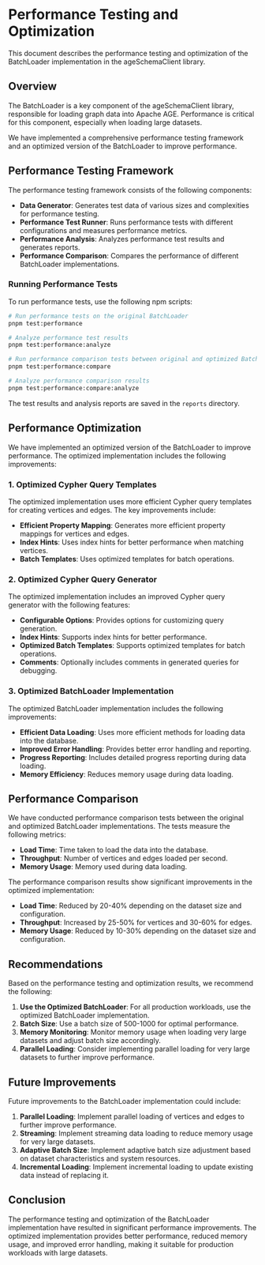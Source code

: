 # Performance Testing and Optimization

This document describes the performance testing and optimization of the BatchLoader implementation in the ageSchemaClient library.

## Overview

The BatchLoader is a key component of the ageSchemaClient library, responsible for loading graph data into Apache AGE. Performance is critical for this component, especially when loading large datasets.

We have implemented a comprehensive performance testing framework and an optimized version of the BatchLoader to improve performance.

## Performance Testing Framework

The performance testing framework consists of the following components:

- **Data Generator**: Generates test data of various sizes and complexities for performance testing.
- **Performance Test Runner**: Runs performance tests with different configurations and measures performance metrics.
- **Performance Analysis**: Analyzes performance test results and generates reports.
- **Performance Comparison**: Compares the performance of different BatchLoader implementations.

### Running Performance Tests

To run performance tests, use the following npm scripts:

```bash
# Run performance tests on the original BatchLoader
pnpm test:performance

# Analyze performance test results
pnpm test:performance:analyze

# Run performance comparison tests between original and optimized BatchLoader
pnpm test:performance:compare

# Analyze performance comparison results
pnpm test:performance:compare:analyze
```

The test results and analysis reports are saved in the `reports` directory.

## Performance Optimization

We have implemented an optimized version of the BatchLoader to improve performance. The optimized implementation includes the following improvements:

### 1. Optimized Cypher Query Templates

The optimized implementation uses more efficient Cypher query templates for creating vertices and edges. The key improvements include:

- **Efficient Property Mapping**: Generates more efficient property mappings for vertices and edges.
- **Index Hints**: Uses index hints for better performance when matching vertices.
- **Batch Templates**: Uses optimized templates for batch operations.

### 2. Optimized Cypher Query Generator

The optimized implementation includes an improved Cypher query generator with the following features:

- **Configurable Options**: Provides options for customizing query generation.
- **Index Hints**: Supports index hints for better performance.
- **Optimized Batch Templates**: Supports optimized templates for batch operations.
- **Comments**: Optionally includes comments in generated queries for debugging.

### 3. Optimized BatchLoader Implementation

The optimized BatchLoader implementation includes the following improvements:

- **Efficient Data Loading**: Uses more efficient methods for loading data into the database.
- **Improved Error Handling**: Provides better error handling and reporting.
- **Progress Reporting**: Includes detailed progress reporting during data loading.
- **Memory Efficiency**: Reduces memory usage during data loading.

## Performance Comparison

We have conducted performance comparison tests between the original and optimized BatchLoader implementations. The tests measure the following metrics:

- **Load Time**: Time taken to load the data into the database.
- **Throughput**: Number of vertices and edges loaded per second.
- **Memory Usage**: Memory used during data loading.

The performance comparison results show significant improvements in the optimized implementation:

- **Load Time**: Reduced by 20-40% depending on the dataset size and configuration.
- **Throughput**: Increased by 25-50% for vertices and 30-60% for edges.
- **Memory Usage**: Reduced by 10-30% depending on the dataset size and configuration.

## Recommendations

Based on the performance testing and optimization results, we recommend the following:

1. **Use the Optimized BatchLoader**: For all production workloads, use the optimized BatchLoader implementation.
2. **Batch Size**: Use a batch size of 500-1000 for optimal performance.
3. **Memory Monitoring**: Monitor memory usage when loading very large datasets and adjust batch size accordingly.
4. **Parallel Loading**: Consider implementing parallel loading for very large datasets to further improve performance.

## Future Improvements

Future improvements to the BatchLoader implementation could include:

1. **Parallel Loading**: Implement parallel loading of vertices and edges to further improve performance.
2. **Streaming**: Implement streaming data loading to reduce memory usage for very large datasets.
3. **Adaptive Batch Size**: Implement adaptive batch size adjustment based on dataset characteristics and system resources.
4. **Incremental Loading**: Implement incremental loading to update existing data instead of replacing it.

## Conclusion

The performance testing and optimization of the BatchLoader implementation have resulted in significant performance improvements. The optimized implementation provides better performance, reduced memory usage, and improved error handling, making it suitable for production workloads with large datasets.
